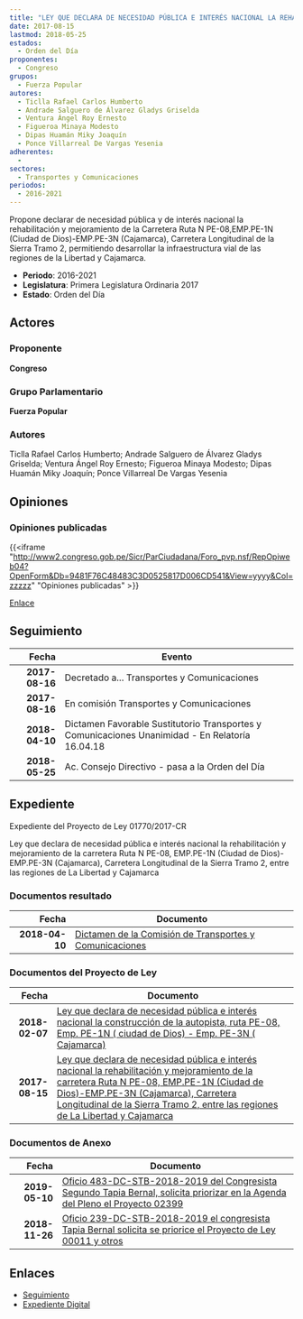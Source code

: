 ```yaml
---
title: "LEY QUE DECLARA DE NECESIDAD PÚBLICA E INTERÉS NACIONAL LA REHABILITACIÓN Y MEJORAMIENTO DE LA CARRETERA RUTA N PE-08, EMP.PE-1N (CIUDAD DE DIOS)-EMP.PE-3N (CAJAMARCA), CARRETERA LONGITUDINAL DE LA SIERRA TRAMO 2, ENTRE LAS REGIONES DE LA LIBERTAD Y CAJAMARCA"
date: 2017-08-15
lastmod: 2018-05-25
estados: 
  - Orden del Día
proponentes: 
  - Congreso
grupos: 
  - Fuerza Popular
autores: 
  - Ticlla Rafael Carlos Humberto
  - Andrade Salguero de Álvarez Gladys Griselda
  - Ventura Ángel Roy Ernesto
  - Figueroa Minaya Modesto
  - Dipas Huamán Miky Joaquín
  - Ponce Villarreal De Vargas Yesenia
adherentes: 
  - 
sectores: 
  - Transportes y Comunicaciones
periodos: 
  - 2016-2021
---
```


Propone declarar de necesidad pública y de interés nacional la rehabilitación y mejoramiento de la Carretera Ruta N PE-08,EMP.PE-1N (Ciudad de Dios)-EMP.PE-3N (Cajamarca), Carretera Longitudinal de la Sierra Tramo 2, permitiendo desarrollar la infraestructura vial de las regiones de la Libertad y Cajamarca.

- **Periodo**: 2016-2021
- **Legislatura**: Primera Legislatura Ordinaria 2017
- **Estado**: Orden del Día

## Actores

### Proponente

**Congreso**

### Grupo Parlamentario

**Fuerza Popular**

### Autores

Ticlla Rafael Carlos Humberto; Andrade Salguero de Álvarez Gladys Griselda; Ventura Ángel Roy Ernesto; Figueroa Minaya Modesto; Dipas Huamán Miky Joaquín; Ponce Villarreal De Vargas Yesenia


## Opiniones

### Opiniones publicadas

{{<iframe "http://www2.congreso.gob.pe/Sicr/ParCiudadana/Foro_pvp.nsf/RepOpiweb04?OpenForm&Db=9481F76C48483C3D0525817D006CD541&View=yyyy&Col=zzzzz" "Opiniones publicadas" >}}

[Enlace](http://www2.congreso.gob.pe/Sicr/ParCiudadana/Foro_pvp.nsf/RepOpiweb04?OpenForm&Db=9481F76C48483C3D0525817D006CD541&View=yyyy&Col=zzzzz)

## Seguimiento

| Fecha | Evento |
|------:|--------|
| **2017-08-16** | Decretado a... Transportes y Comunicaciones|
| **2017-08-16** | En comisión Transportes y Comunicaciones|
| **2018-04-10** | Dictamen Favorable Sustitutorio Transportes y Comunicaciones Unanimidad - En Relatoría 16.04.18|
| **2018-05-25** | Ac. Consejo Directivo - pasa a la Orden del Día|


## Expediente

Expediente del Proyecto de Ley 01770/2017-CR

Ley que declara de necesidad pública e interés nacional la rehabilitación y mejoramiento de la carretera Ruta N PE-08, EMP.PE-1N (Ciudad de Dios)-EMP.PE-3N (Cajamarca), Carretera Longitudinal de la Sierra Tramo 2, entre las regiones de La Libertad y Cajamarca


### Documentos resultado

| Fecha | Documento |
|------:|--------|
| **2018-04-10** | [Dictamen de la Comisión de Transportes y Comunicaciones](http://www.leyes.congreso.gob.pe/Documentos/2016_2021/Dictamenes/Proyectos_de_Ley/01770DC23MAY20180410.pdf) |

### Documentos del Proyecto de Ley

| Fecha | Documento |
|------:|--------|
| **2018-02-07** | [Ley que declara de necesidad pública e interés nacional la construcción de la autopista, ruta PE-08, Emp. PE-1N ( ciudad de Dios) - Emp. PE-3N ( Cajamarca)](http://www.leyes.congreso.gob.pe/Documentos/2016_2021/Proyectos_de_Ley_y_de_Resoluciones_Legislativas/PL0239920180207.pdf) |
| **2017-08-15** | [Ley que declara de necesidad pública e interés nacional la rehabilitación y mejoramiento de la carretera Ruta N PE-08, EMP.PE-1N (Ciudad de Dios)-EMP.PE-3N (Cajamarca), Carretera Longitudinal de la Sierra Tramo 2, entre las regiones de La Libertad y Cajamarca](http://www.leyes.congreso.gob.pe/Documentos/2016_2021/Proyectos_de_Ley_y_de_Resoluciones_Legislativas/PL0177020170815..PDF) |

### Documentos de Anexo

| Fecha | Documento |
|------:|--------|
| **2019-05-10** | [Oficio 483-DC-STB-2018-2019 del Congresista Segundo Tapia Bernal, solicita priorizar en la Agenda del Pleno el Proyecto 02399](http://www.leyes.congreso.gob.pe/Documentos/2016_2021/Oficios/Congresistas/OFICIO-483-DC-STB-2018-2019.pdf) |
| **2018-11-26** | [Oficio 239-DC-STB-2018-2019 el congresista Tapia Bernal solicita se priorice el Proyecto de Ley 00011 y otros](http://www.leyes.congreso.gob.pe/Documentos/2016_2021/Oficios/Congresistas/OFICIO-239-DC-STB-2018-2019.PDF) |

## Enlaces 

- [Seguimiento](http://www2.congreso.gob.pe/Sicr/TraDocEstProc/CLProLey2016.nsf/f7fff46988ca05b1052578e100829cc7/12b6e191148df6190525817d005f2f33?OpenDocument)
- [Expediente Digital](http://www2.congreso.gob.pe/Sicr/TraDocEstProc/CLProLey2016.nsf/f7fff46988ca05b1052578e100829cc7/12b6e191148df6190525817d005f2f33?OpenDocument&Click=05257FB7005EB655.eb71d0cf91d8294e05256cdf006b5706/$Body/0.1C6C)

